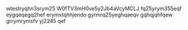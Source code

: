 wtestryqhn3srym25
W0fTV3mH0ve5y2Jb4aVcyMCLJ
fq25yrym355eqf
eygqeqegq2hef
erymxtqhhjendo
gyrmrq25yeghqaeqv
gqhqjqhfqew
grrymrymsfv
yj2245
qef
